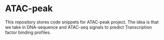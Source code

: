 # ATAC-peak

This repository stores code snippets for ATAC-peak project.
The idea is that we take in DNA-sequence and ATAC-seq signals to predict Transcription factor binding profiles.


